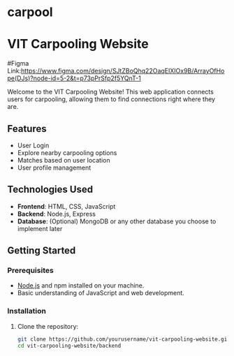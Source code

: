 # carpool
# VIT Carpooling Website
#Figma Link:https://www.figma.com/design/SJtZBoQhq22OaqEIXIOx9B/ArrayOfHope(DJs)?node-id=5-2&t=p73pPrSfp2f5YQnT-1

Welcome to the VIT Carpooling Website! This web application connects users for carpooling, allowing them to find connections right where they are. 

## Features

- User Login
- Explore nearby carpooling options
- Matches based on user location
- User profile management

## Technologies Used

- **Frontend**: HTML, CSS, JavaScript
- **Backend**: Node.js, Express
- **Database**: (Optional) MongoDB or any other database you choose to implement later

## Getting Started

### Prerequisites

- [Node.js](https://nodejs.org/) and npm installed on your machine.
- Basic understanding of JavaScript and web development.

### Installation

1. Clone the repository:

   ```bash
   git clone https://github.com/yourusername/vit-carpooling-website.git
   cd vit-carpooling-website/backend
